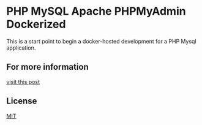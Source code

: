 # PHP MySQL Apache PHPMyAdmin Dockerized

This is a start point to begin a docker-hosted development for a PHP Mysql application.


## For more information 
[visit this post](https://ayoubb.com/technology/dockerize-apache-mysql-php-stack/)
## License
[MIT](https://choosealicense.com/licenses/mit/)